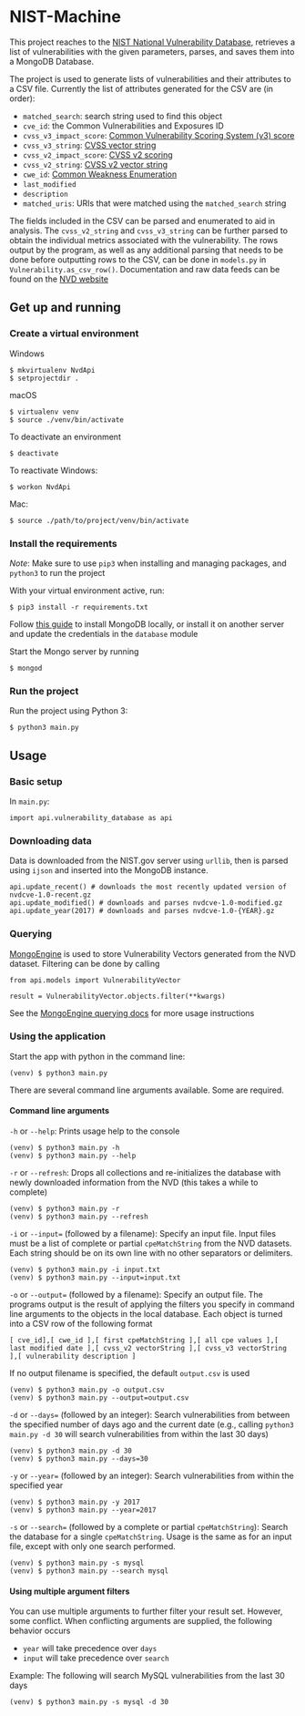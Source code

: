 # NIST-Machine

This project reaches to the [NIST National Vulnerability Database](https://nvd.nist.gov), retrieves a list of vulnerabilities with the given parameters, parses, and saves them into a MongoDB Database.

The project is used to generate lists of vulnerabilities and their attributes to a CSV file. Currently the list of attributes generated for the CSV are (in order):

* `matched_search`: search string used to find this object
* `cve_id`: the Common Vulnerabilities and Exposures ID
* `cvss_v3_impact_score`: [Common Vulnerability Scoring System (v3) score](https://www.first.org/cvss/specification-document#1-2-Scoring)
* `cvss_v3_string`: [CVSS vector string](https://www.first.org/cvss/specification-document#6-Vector-String)
* `cvss_v2_impact_score`: [CVSS v2 scoring](https://www.first.org/cvss/v2/guide#3-Scoring)
* `cvss_v2_string`: [CVSS v2 vector string](https://www.first.org/cvss/v2/guide#2-4-Base-Temporal-Environmental-Vectors)
* `cwe_id`: [Common Weakness Enumeration](https://cwe.mitre.org/about/index.html) 
* `last_modified`
* `description`
* `matched_uris`: URIs that were matched using the `matched_search` string

The fields included in the CSV can be parsed and enumerated to aid in analysis. The `cvss_v2_string` and `cvss_v3_string` can be further parsed to obtain the individual metrics associated with the vulnerability. The rows output by the program, as well as any additional parsing that needs to be done before outputting rows to the CSV, can be done in `models.py` in `Vulnerability.as_csv_row()`. Documentation and raw data feeds can be found on the [NVD website](https://nvd.nist.gov/vuln/data-feeds)

## Get up and running
### Create a virtual environment

Windows
```
$ mkvirtualenv NvdApi
$ setprojectdir .
```

macOS
```
$ virtualenv venv
$ source ./venv/bin/activate
```

To deactivate an environment
```
$ deactivate
```

To reactivate
Windows:
```
$ workon NvdApi
```
Mac:
```
$ source ./path/to/project/venv/bin/activate
```

### Install the requirements
*Note*: Make sure to use ```pip3``` when installing and managing packages, and ```python3``` to run the project

With your virtual environment active, run:
```
$ pip3 install -r requirements.txt
```

Follow [this guide](https://docs.mongodb.com/master/administration/install-community/) to install MongoDB locally, or install it on another server and update the credentials in the ```database``` module

Start the Mongo server by running
```
$ mongod
```

### Run the project
Run the project using Python 3:
```
$ python3 main.py
```

## Usage

### Basic setup
In ```main.py```:
```
import api.vulnerability_database as api
```

### Downloading data
Data is downloaded from the NIST.gov server using ```urllib```, then is parsed using ```ijson``` and inserted into the MongoDB instance.
```
api.update_recent() # downloads the most recently updated version of nvdcve-1.0-recent.gz
api.update_modified() # downloads and parses nvdcve-1.0-modified.gz
api.update_year(2017) # downloads and parses nvdcve-1.0-{YEAR}.gz
```

### Querying
[MongoEngine](http://docs.mongoengine.org/) is used to store Vulnerability Vectors generated from the NVD dataset. Filtering can be done by calling
```
from api.models import VulnerabilityVector

result = VulnerabilityVector.objects.filter(**kwargs)
```

See the [MongoEngine querying docs](http://docs.mongoengine.org/guide/querying.html) for more usage instructions

### Using the application
Start the app with python in the command line:

```
(venv) $ python3 main.py
```

There are several command line arguments available. Some are required.

#### Command line arguments
`-h` or `--help`: Prints usage help to the console
```
(venv) $ python3 main.py -h
(venv) $ python3 main.py --help
```

`-r` or `--refresh`: Drops all collections and re-initializes the database with newly downloaded information from the NVD (this takes a while to complete)
```
(venv) $ python3 main.py -r
(venv) $ python3 main.py --refresh
```

`-i` or `--input=` (followed by a filename): Specify an input file. Input files must be a list of complete or partial `cpeMatchString` from the NVD datasets. Each string should be on its own line with no other separators or delimiters.
```
(venv) $ python3 main.py -i input.txt
(venv) $ python3 main.py --input=input.txt
```

`-o` or  `--output=` (followed by a filename): Specify an output file. The programs output is the result of applying the filters you specify in command line arguments to the objects in the local database. Each object is turned into a CSV row of the following format

`[ cve_id],[ cwe_id ],[ first cpeMatchString ],[ all cpe values ],[ last modified date ],[ cvss_v2 vectorString ],[ cvss_v3 vectorString ],[ vulnerability description ]`

If no output filename is specified, the default `output.csv` is used

```
(venv) $ python3 main.py -o output.csv
(venv) $ python3 main.py --output=output.csv
```

`-d` or `--days=` (followed by an integer): Search vulnerabilities from between the specified number of days ago and the current date
(e.g., calling `python3 main.py -d 30` will search vulnerabilities from within the last 30 days)
```
(venv) $ python3 main.py -d 30
(venv) $ python3 main.py --days=30
```

`-y` or `--year=` (followed by an integer): Search vulnerabilities from within the specified year
```
(venv) $ python3 main.py -y 2017
(venv) $ python3 main.py --year=2017
```

`-s` or `--search=` (followed by a complete or partial `cpeMatchString`): Search the database for a single `cpeMatchString`. Usage is the same as for an input file, except with only one search performed.
```
(venv) $ python3 main.py -s mysql
(venv) $ python3 main.py --search mysql
```

#### Using multiple argument filters
You can use multiple arguments to further filter your result set. However, some conflict. When conflicting arguments are supplied, the following behavior occurs

* `year` will take precedence over `days`
* `input` will take precedence over `search`

Example: The following will search MySQL vulnerabilities from the last 30 days
```
(venv) $ python3 main.py -s mysql -d 30
```
